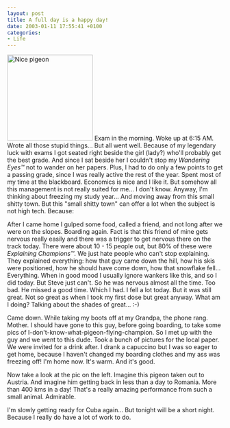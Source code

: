 ```yaml
---
layout: post
title: A full day is a happy day!
date: 2003-01-11 17:55:41 +0100
categories:
- Life
---
```

<img src="http://www.rusiczki.net/blog/blogpics/pigeon.jpg" width="200" height="200" border="0" alt="Nice pigeon" class="postimage" /> Exam in the morning. Woke up at 6:15 AM. Wrote all those stupid things... But all went well. Because of my legendary luck with exams I got seated right beside the girl (lady?) who'll probably get the best grade. And since I sat beside her I couldn't stop my <i>Wandering Eyes&trade;</i> not to wander on her papers. Plus, I had to do only a few points to get a passing grade, since I was really active the rest of the year. Spent most of my time at the blackboard. Economics is nice and I like it. But somehow all this management is not really suited for me... I don't know. Anyway, I'm thinking about freezing my study year... And moving away from this small shitty town. But this "small shitty town" can offer a lot when the subject is not high tech. Because:

After I came home I gulped some food, called a friend, and not long after we were on the slopes. Boarding again. Fact is that this friend of mine gets nervous really easily and there was a trigger to get nervous there on the track today. There were about 10 - 15 people out, but 80% of these were <i>Explaining Champions&trade;</i>. We just hate people who can't stop explaining. They explained everything: how that guy came down the hill, how his skis were positioned, how he should have come down, how that snowflake fell... Everything. When in good mood I usually ignore wankers like this, and so I did today. But Steve just can't. So he was nervous almost all the time. Too bad. He missed a good time. Which I had. I fell a lot today. But it was still great. Not so great as when I took my first dose but great anyway. What am I doing? Talking about the shades of great... :-)

Came down. While taking my boots off at my Grandpa, the phone rang. Mother. I should have gone to this guy, before going boarding, to take some pics of I-don't-know-what-pigeon-flying-champion. So I met up with the guy and we went to this dude. Took a bunch of pictures for the local paper. We were invited for a drink after. I drank a capuccino but I was so eager to get home, because I haven't changed my boarding clothes and my ass was freezing off! I'm home now. It's warm. And it's good.

Now take a look at the pic on the left. Imagine this pigeon taken out to Austria. And imagine him getting back in less than a day to Romania. More than 400 kms in a day! That's a really amazing performance from such a small animal. Admirable.

I'm slowly getting ready for Cuba again... But tonight will be a short night. Because I really do have a lot of work to do.

